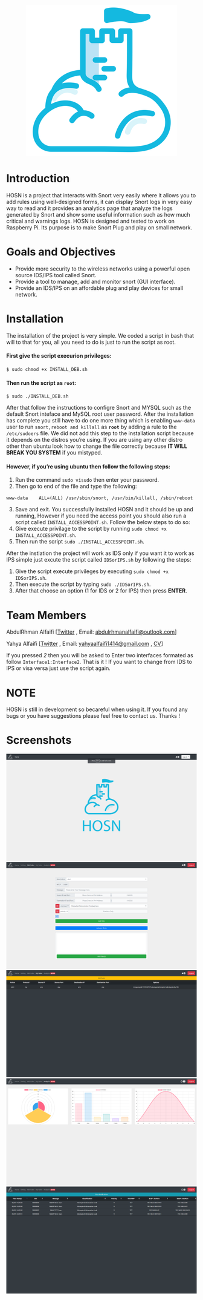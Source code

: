 <p align="center"> 
  <img src="screenshots/logoTab.png">
</p>

# Introduction
HOSN is a project that interacts with Snort very easily where it allows you to add rules using well-designed forms, it can display Snort logs in very easy way to read and it provides an analytics page that analyze the logs generated by Snort and show some useful information such as how much critical and warnings logs. HOSN is designed and tested to work on Raspberry Pi. Its purpose is to make Snort Plug and play on small network.
# Goals and Objectives
*	Provide more security to the wireless networks using a powerful open source IDS/IPS tool called Snort.
*	Provide a tool to manage, add and monitor snort (GUI interface).
*	Provide an IDS/IPS on an affordable plug and play devices for small network.
# Installation
The installation of the project is very simple. We coded a script in bash that will to that for you, all you need to do is just to run the script as root. 
#### First give the script execurion privileges:
```
$ sudo chmod +x INSTALL_DEB.sh
```
#### Then run the script as **`root`**:
```
$ sudo ./INSTALL_DEB.sh
```
After that follow the instructions to configre Snort and MYSQL such as the default Snort inteface and MySQL root user password.
After the installation has complete you still have to do one more thing which is enabling `www-data` user to run `snort,reboot and killall` as **`root`** by adding a rule to the `/etc/sudoers` file. We did not add this step to the installation script because it depends on the distros you’re using. If you are using any other distro other than ubuntu look how to change the file correctly because **IT WILL BREAK YOU SYSTEM** if you mistyped.

#### However, if you’re using ubuntu then follow the following steps:
1.  Run the command `sudo visudo` then enter your password.
2.  Then go to end of the file and type the following:
```
www-data	ALL=(ALL) /usr/sbin/snort, /usr/bin/killall, /sbin/reboot
```
3.  Save and exit.
You successfully installed HOSN and it should be up and running, However if you need the access point you should also run a script called `INSTALL_ACCESSPOINT.sh`. Follow the below steps to do so:
1.  Give execute privilage to the script by running `sudo chmod +x INSTALL_ACCESSPOINT.sh`.
2.  Then run the script `sudo ./INSTALL_ACCESSPOINT.sh`.

After the instlation the project will work as IDS only if you want it to work as IPS simple just excute the script called `IDSorIPS.sh` by following the steps:
1.  Give the script execute privileges by executing `sudo chmod +x IDSorIPS.sh`.
2.  Then execute the script by typing `sudo ./IDSorIPS.sh`.
3.  After that choose an option (1 for IDS or 2 for IPS) then press **ENTER**.

# Team Members
AbdulRhman Alfaifi
[[Twitter][1] , Email: abdulrhmanalfaifi@outlook.com]

Yahya Alfaifi
[[Twitter][2] , Email: yahyaalfaifi1414@gmail.com , [CV][3]]

If you pressed *2* then you will be asked to Enter two interfaces formated as follow `Interface1:Interface2`.
That is it ! If you want to change from IDS to IPS or visa versa just use the script again. 

# NOTE
HOSN is still in development so becareful when using it. If you found any bugs or you have suggestions please feel free to contact us. Thanks !

# Screenshots

<p align="center">
  <img src="screenshots/Home.PNG">
  <img src="screenshots/AddRules.PNG">
  <img src="screenshots/MyRules.PNG">
  <img src="screenshots/Analytics.PNG">
  <img src="screenshots/Notifications.PNG">
</p>

[1]:https://twitter.com/A__ALFAIFI
[2]:https://twitter.com/IyahyaC
[3]:http://yahyaalfaifi.com/
